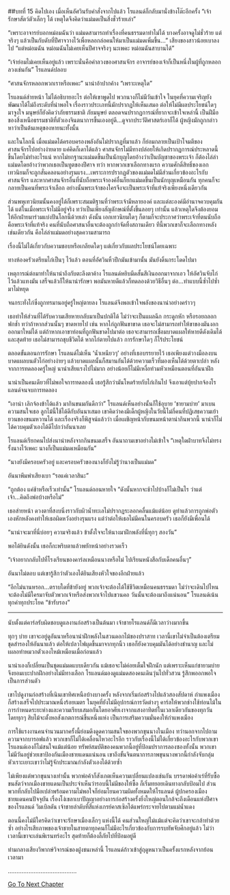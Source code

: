 ##บทที่ 15 คิดไปเอง
เมื่อเห็นอัศวินรับคำสั่งจากไปแล้ว โรแลนด์ก็กลับมานั่งข้างโต๊ะอีกครั้ง “เจ้ารักษาสัตว์ตัวเล็กๆ ได้ เหตุใดจึงคิดว่าแม่มดเป็นสิ่งชั่วร้ายเล่า”


“เพราะอาจารย์บอกหม่อมฉันว่า แม่มดสามารถทำเรื่องที่คนธรรมดาทำไม่ได้ บางครั้งอาจดูไม่ชั่วร้าย แต่จริงๆ แล้วเป็นกับดับที่ปีศาจวางไว้เพื่อหลอกล่อคนให้มาเป็นแม่มดเพิ่มขึ้น...” เสียงของสาวน้อยเบาลงไป “แต่หม่อมฉัน หม่อมฉันไม่เคยเห็นปีศาจจริงๆ นะเพคะ หม่อมฉันสาบานได้”


“เจ้าย่อมไม่เคยเห็นอยู่แล้ว เพราะนั่นคือคำลวงของศาสนจักร อาจารย์ของเจ้าก็เป็นหนึ่งในผู้ที่ถูกหลอกลวงเช่นกัน” โรแลนด์ปลอบ


“ศาสนจักรหลอกพวกเราหรือเพคะ” นาน่าอ้าปากค้าง “เพราะเหตุใด”


โรแลนด์ส่ายหน้า ไม่ได้อธิบายอะไร ต่อให้เขาพูดไป พวกนางก็ไม่มีวันเข้าใจ ในยุคที่ความเจริญยังพัฒนาได้ไม่ถึงระดับที่น่าพอใจ เรื่องราวประเภทนี้มักปรากฏให้เห็นเสมอ ต่อให้ไม่มีผลประโยชน์ใดๆ มาจูงใจ มนุษย์ก็ยังคิดว่าภัยธรรมชาติ ภัยมนุษย์ ตลอดจนปรากฏการณ์​ที่ยากจะเข้าใจเหล่านี้ เป็นฝีมือของสิ่งเหนือธรรมชาติที่ตัวเองจินตนาการขึ้นเองอยู่ดี...ดูจากประวัติศาสตร์เอาก็ได้ ผู้หญิงมักถูกกล่าวหาว่าเป็นต้นเหตุของหายนะทั้งนั้น


และในโลกนี้ เมื่อแม่มดได้ครอบครองพลังอันไม่ปรากฏที่มาแล้ว ก็ย่อมกลายเป็นเป้าโจมตีของศาสนจักรไปอย่างง่ายดาย แค่คิดก็เดาได้แล้ว ศาสนจักรไม่มีทางปล่อยให้เกิดปรากฏการณ์ประหลาดนี้ขึ้นโดยไม่ทำอะไรแน่ หากไม่ยกฐานะแม่มดขึ้นเป็นนักบุญโดยอ้างว่าเป็นบัญชาของพระเจ้า ก็ต้องไล่ล่าแม่มดโดยอ้างว่าพวกเธอเป็นทูตของปีศาจ ทว่า หากพวกเขาเลือกทางแรก ความศักดิ์สิทธิ์ของเอกเทวนิยมก็จะถูกสั่นคลอนอย่างรุนแรง...เพราะการปรากฏตัวของแม่มดไม่มีส่วนเกี่ยวข้องอะไรกับศาสนจักร และหากศาสนจักรอื่นที่นับถือพระเจ้าองค์อื่นก็ยกแม่มดขึ้นเป็นนักบุญเหมือนกัน ทุกคนก็จะกลายเป็นคนที่พระเจ้าเลือก อย่างนั้นพระเจ้าของใครจึงจะเป็นพระเจ้าที่แท้จริงเพียงหนึ่งเดียวกัน


ส่วนพหุเทวนิยมนั้นคงอยู่ได้ก็เพราะสมมติฐานที่ว่าพระเจ้ามีหลายองค์ และแต่ละองค์มีอำนาจควบคุมกันได้ แต่ในเมื่อพระเจ้าไม่มีอยู่จริง ทว่าเป็นเพียงสัญลักษณ์ที่ตั้งขึ้นลอยๆ เท่านั้น แล้วเหตุใดจึงต้องยอมให้อีกฝ่ายมาร่วมแบ่งปันโลกนี้ด้วยเล่า ดังนั้น เอกเทวนิยมใดๆ ก็ตามก็จะประกาศว่าพระเจ้าที่ตนนับถือคือพระเจ้าที่แท้จริง คนที่นับถือศาสนาอื่นจะต้องถูกกำจัดทิ้งสถานเดียว ทีนี้พวกเขาก็จะเลือกทางหลังเช่นเดียวกัน คือไล่ล่าแม่มดอย่างสุดความสามารถ


เรื่องนี้ไม่ได้เกี่ยวกับความชอบหรือเกลียดใดๆ แต่เกี่ยวกับผลประโยชน์โดยเฉพาะ


ทางห้องครัวเตรียมไก่เป็นๆ ไว้แล้ว ตอนที่อัศวินหิ้วปีกมันเข้ามานั้น มันยังดิ้นกระโดดไปมา


เหตุการณ์ต่อมาทำให้นาน่าถึงกับตะลึงตาค้าง โรแลนด์หยิบมีดสั้นสีเงินออกมาจากเอว ให้อัศวินจับไก่ไว้แล้วแทงมัน เสร็จแล้วก็ให้นาน่ารักษา พอมันหายดีแล้วก็ทดลองด้วยวิธีอื่นๆ ต่อ...ทำแบบนี้ซ้ำไปซ้ำมาไม่หยุด


จนกระทั่งไก่ซึ่งถูกทรมานอยู่ครู่ใหญ่ตายลง โรแลนด์จึงพอเข้าใจพลังของนาน่าอย่างคร่าวๆ


เธอทำให้ส่วนที่ได้รับความเสียหายกลับมาเป็นปกติได้ ไม่ว่าจะเป็นแผลฉีก กระดูกหัก หรือรอยถลอกฟกช้ำ ทว่าถ้าหากส่วนนั้นๆ ขาดหายไป เช่น หากไก่ถูกฟันขาขาด เธอจะไม่สามารถทำให้ขาของมันงอกออกมาใหม่ได้ แต่ถ้าหากเอาขาท่อนที่ถูกฟันขาดไปมาต่อ เธอจะสามารถเชื่อมบาดแผลให้หายดีดังเดิมได้ และสุดท้าย เธอไม่สามารถชุบชีวิตได้ หากไก่ตายไปแล้ว การรักษาใดๆ ก็ไร้ประโยชน์


ตลอดขั้นตอนการรักษา โรแลนด์ไม่เห็น ‘น้ำเหนียวๆ’ อย่างที่เธอบรรยายไว้ เธอเพียงแต่วางมือลงบนบาดแผลบนตัวไก่อย่างง่ายๆ แล้วบาดแผลนั้นก็สมานกันได้ด้วยความเร็วที่มองเห็นได้ด้วยตาเปล่า หลังจากการทดลองครู่ใหญ่ นาน่าเสียแรงไปไม่มาก อย่างน้อยก็ไม่มีเหงื่อท่วมหัวเหมือนตอนที่อันนาฝึก


นาน่าเป็นคนเดียวที่ไม่พอใจการทดลองนี้ เธอรู้สึกว่ามันโหดร้ายกับไก่เกินไป จึงเอาแต่บุ้ยปากจ้องโรแลนด์จนจบการทดลอง


“เอาน่า เลิกจ้องข้าได้แล้ว มากินขนมกันดีกว่า” โรแลนด์เห็นอย่างนั้นก็ใช้อุบาย ‘ชายามบ่าย’ มาเบนความสนใจเธอ ลูกไม้นี้ใช้ได้ดีกับอันนาเสมอ เขาคิดว่าคงมีเด็กผู้หญิงในวัยนี้ไม่กี่คนที่ปฏิเสธความเย้ายวนของขนมหวานได้ และเรื่องจริงก็พิสูจน์แล้วว่า เมื่อเผชิญหน้ากับขนมหน้าตาน่ากินพวกนี้ นาน่าก็ไม่ได้ควบคุมตัวเองได้ดีไปกว่าอันนาเลย


โรแลนด์เรียกคนไปส่งนาน่าหลังจากกินขนมเสร็จ อันนาถามเขาอย่างไม่เข้าใจ “เหตุใดฝ่าบาทจึงไม่ทรงรั้งนางไว้เพคะ นางก็เป็นแม่มดเหมือนกัน”


“นางยังมีครอบครัวอยู่ และครอบครัวของนางก็ยังไม่รู้ว่านางเป็นแม่มด”


อันนาพึมพำเสียงเบา “รอแค่เวลาสินะ”


“ถูกต้อง แค่ช้าหรือเร็วเท่านั้น” โรแลนด์ถอนหายใจ “ดังนั้นหากจะช้าไปบ้างก็ไม่เป็นไร ว่าแต่เจ้า...คิดถึงพ่อบ้างหรือไม่”


เธอส่ายหน้า ดวงตาที่สงบนิ่งราวกับผิวน้ำทะเลไม่ปรากฏระลอกคลื่นแม้แต่น้อย ดูท่าแล้วการถูกพ่อตัวเองหักหลังคงทำให้เธอผิดหวังอย่างรุนแรง แต่ว่าต่อให้เธอไม่มีคนในครอบครัว เธอก็ยังมีเพื่อนได้


“นาน่าจะมาที่นี่บ่อยๆ ความจริงแล้ว ข้าตั้งใจจะให้นางมาฝึกพลังที่นี่ทุกๆ สองวัน”


พอได้ยินดังนั้น เธอก็กะพริบตาแล้วพยักหน้าอย่างรวดเร็ว


“เจ้าอยากกลับไปที่โรงเรียนของคาร์ลเหมือนนางหรือไม่ ไปเรียนหนังสือกับเด็กคนอื่นๆ”


อันนาไม่ตอบ แต่เขารู้สึกว่าตัวเองได้ยินเสียงหัวใจของอีกฝ่ายแล้ว


“อีกไม่นานหรอก...ตราบใดที่ข้ายังอยู่ พวกเจ้าจะต้องได้ใช้ชีวิตเหมือนคนธรรมดา ไม่ว่าจะเดินไปไหนจะต้องไม่มีใครมาจับตัวพวกเจ้าหรือส่งพวกเจ้าไปแขวนคอ วันนั้นจะต้องมาถึงแน่นอน” โรแลนด์เน้นทุกคำทุกประโยค “ข้ารับรอง”


********************


นับตั้งแต่คาร์ลรับผิดชอบดูแลงานก่อสร้างเป็นต้นมา เจ้าชายโรแลนด์ก็มีเวลาว่างมากขึ้น


ทุกๆ บ่าย เขาจะอยู่ดูอันนาหรือนาน่าฝึกพลังในสวนดอกไม้ของปราสาท เวลานี้เขาไม่จำเป็นต้องเตรียมชุดสำรองให้อันนาแล้ว ต่อให้เปลวไฟผุดขึ้นมาจากทุกนิ้ว เธอก็ยังควบคุมมันได้อย่างชำนาญ และไม่เผลอทำหมวกตัวเองไหม้เหมือนเมื่อก่อนแล้ว


นาน่าเองก็เปลี่ยนเป็นชุดแม่มดแบบเดียวกัน แม้เธอจะไม่ค่อยเต็มใจฝึกนัก แต่เพราะเห็นแก่ชายามบ่าย จึงยอมเบะปากฝึกอย่างไม่มีทางเลือก โรแลนด์มองดูแม่มดสองคนเดินวุ่นไปทั่วสวน รู้สึกพออกพอใจเป็นการส่วนตัว


เขาไปดูงานก่อสร้างที่เนินเขาทิศเหนือบ้างบางครั้ง หลังจากเริ่มก่อสร้างไปแล้วสองสัปดาห์ กำแพงเมืองก็สร้างเสร็จไปประมาณหนึ่งร้อยเมตร ในยุคที่ยังไม่มีอุปกรณ์การวัดต่างๆ คาร์ลให้พวกช่างใช้ท่อนไม้ในการกำหนดระยะห่างและความเรียบเสมอกันโดยอาศัยเงาจากแสงอาทิตย์ในเวลาเดียวกันของทุกวัน โดยทุกๆ สิบไม้จะตั้งหอสังเกตการณ์ขึ้นหนึ่งแห่ง เป็นการเสริมความมั่นคงให้กำแพงเมือง


การใช้แรงงานคนจำนวนมากครั้งนี้ย่อมดึงดูดความสนใจของพวกขุนนางในเมือง ทว่านอกจากไปถามความจากบารอฟแล้ว พวกเขาก็ไม่ได้เคลื่อนไหวอะไรอีก ราวกับเรื่องนี้ไม่ได้เกี่ยวข้องอะไรกับพวกเขา โรแลนด์เองก็ไม่สนใจแม้แต่น้อย ทรัพย์สมบัติของคนพวกนี้อยู่ที่ป้อมปราการลองซองทั้งนั้น พวกเขาไม่มีวันอยู่ช่วยเขาป้องกันเมืองชายแดนแน่นอน เขาถึงขั้นจินตนาการภาพขุนนางพวกนี้กำลังจับกลุ่มหัวเราะเยาะเขาว่าไม่รู้จักประมาณกำลังตัวเองได้ด้วยซ้ำ


ไม่เพียงแต่พวกขุนนางเท่านั้น พวกพ่อค้าก็สังเกตเห็นความเปลี่ยนแปลงเช่นกัน บรรดาพ่อค้าเร่ที่รับซื้อขนสัตว์จากเมืองชายแดนเป็นประจำเห็นว่ารอบนี้ไม่มีของให้ซื้อ ก็เริ่มทยอยเดินทางกลับป้อมไป ส่วนพวกที่กลับไปมือเปล่าพร้อมความไม่พอใจก็ย่อมโยนความผิดทั้งหมดให้โรแลนด์ ผู้ปกครองเมืองชายแดนคนปัจจุบัน เรื่องโง่เขลาเบาปัญญาอย่างการก่อสร้างครั้งยิ่งใหญ่ตอนใกล้จะถึงเดือนแห่งปีศาจของโรแลนด์ วิมเบิลดัน เจ้าชายลำดับที่สี่แห่งเกรย์คาสเซิลได้แพร่กระจายไปตามแม่น้ำแดง


ตอนนี้คงไม่มีใครคิดว่าเขาจะรักษาเมืองเล็กๆ แห่งนี้ได้ คนส่วนใหญ่ไม่แม้แต่จะคิดว่าเขาจะกล้าทำด้วยซ้ำ อย่างไรเสียภาพของเจ้าชายในสายตาทุกคนก็ไม่มีอะไรเกี่ยวข้องกับการรบทัพจับศึกอยู่แล้ว ไม่ว่าเวลานี้เขาจะเล่นพิเรนทร์อะไร สุดท้ายก็ต้องลี้ภัยไปที่ป้อมอยู่ดี


ท่ามกลางเสียงวิพากษ์วิจารณ์ของฝูงชนเหล่านี้ โรแลนด์ก้าวเข้าสู่ฤดูหนาวเป็นครั้งแรกหลังจากย้อนเวลามา


........................................


[Go To Next Chapter]( ./16.md)